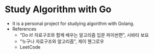 # Study Algorithm with Go

- It is a personal project for studying algorithm with Golang.
- References
  - "Do it! 자료구조와 함께 배우는 알고리즘 입문 파이썬편", 시바타 보요
  - "누구나 자료구조와 알고리즘", 제이 웬그로우
  - LeetCode
